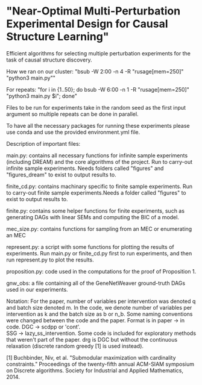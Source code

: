 # "Near-Optimal Multi-Perturbation Experimental Design for Causal Structure Learning"
Efficient algorithms for selecting multiple perturbation experiments for the task of causal structure discovery.

How we ran on our cluster:
"bsub -W 2:00 -n 4 -R "rusage[mem=250]" "python3 main.py""

For repeats:
"for i in {1..50}; do bsub -W 6:00 -n 1 -R "rusage[mem=250]" "python3 main.py $i"; done"

Files to be run for experiments take in the random seed as the first input argument so multiple repeats can be done in parallel. 

To have all the necessary packages for running these experiments please use conda and use the provided environment.yml file. 

Description of important files:

main.py: contains all necessary functions for infinite sample experiments (including DREAM) and the core algorithms of the project. Run to carry-out infinite sample experiments. Needs folders called "figures" and "figures_dream" to exist to output results to. 
    
finite_cd.py: contains machinary specific to finite sample experiments. Run to carry-out finite sample experiments.Needs a folder called "figures" to exist to output results to. 

finite.py: contains some helper functions for finite experiments, such as generating DAGs with linear SEMs and computing the BIC of a model. 

mec_size.py: contains functions for sampling from an MEC or enumerating an MEC

represent.py: a script with some functions for plotting the results of experiments. Run main.py or finite_cd.py first to run experiments, and then run represent.py to plot the results. 

proposition.py: code used in the computations for the proof of Proposition 1. 

gnw_obs: a file containing all of the GeneNetWeaver ground-truth DAGs used in our experiments. 

Notation:
For the paper, number of variables per intervention was denoted q and batch size denoted m. In the code, we denote number of variables per intervention as k and the batch size as b or n_b. Some naming conventions were changed between the code and the paper. Format is in paper -> in code. 
DGC -> scdpp or 'cont'.  
SSG -> lazy_ss_intervention. 
Some code is included for exploratory methods that weren't part of the paper. drg is DGC but without the continuous relaxation (discrete random greedy [1] is used instead). 

[1] Buchbinder, Niv, et al. "Submodular maximization with cardinality constraints." Proceedings of the twenty-fifth annual ACM-SIAM symposium on Discrete algorithms. Society for Industrial and Applied Mathematics, 2014.

